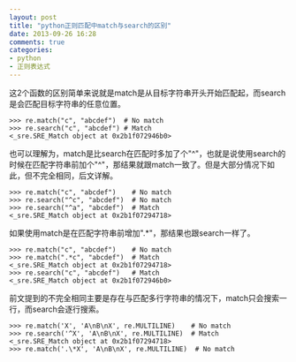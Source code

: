 ```yaml
---
layout: post
title: "python正则匹配中match与search的区别"
date: 2013-09-26 16:28
comments: true
categories: 
- python
- 正则表达式
---
```


这2个函数的区别简单来说就是match是从目标字符串开头开始匹配起，而search是会匹配目标字符串的任意位置。

	>>> re.match("c", "abcdef")  # No match
	>>> re.search("c", "abcdef") # Match
	<_sre.SRE_Match object at 0x2b1f072946b0>

也可以理解为，match是比search在匹配时多加了个"^"，也就是说使用search的时候在匹配字符串前加个"^"，那结果就跟match一致了。但是大部分情况下如此，但不完全相同，后文详解。

<!--more-->

	>>> re.match("c", "abcdef")    # No match
	>>> re.search("^c", "abcdef")  # No match
	>>> re.search("^a", "abcdef")  # Match
	<_sre.SRE_Match object at 0x2b1f07294718>

如果使用match是在匹配字符串前增加".*"，那结果也跟search一样了。

	>>> re.match("c", "abcdef")    # No match
	>>> re.match(".*c", "abcdef")  # Match
	<_sre.SRE_Match object at 0x2b1f07294718>
	>>> re.search("c", "abcdef")   # Match
	<_sre.SRE_Match object at 0x2b1f072946b0>

前文提到的不完全相同主要是存在与匹配多行字符串的情况下，match只会搜索一行，而search会逐行搜索。

	>>> re.match('X', 'A\nB\nX', re.MULTILINE)    # No match
	>>> re.search('^X', 'A\nB\nX', re.MULTILINE)  # Match
	<_sre.SRE_Match object at 0x2b1f07294718>
	>>> re.match('.\*X', 'A\nB\nX', re.MULTILINE)  # No match


